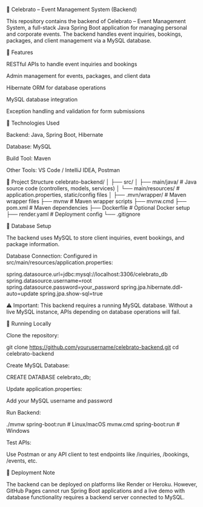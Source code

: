 🎉 Celebrato – Event Management System (Backend)

This repository contains the backend of Celebrato – Event Management System, a full-stack Java Spring Boot application for managing personal and corporate events. The backend handles event inquiries, bookings, packages, and client management via a MySQL database.

🔹 Features

RESTful APIs to handle event inquiries and bookings

Admin management for events, packages, and client data

Hibernate ORM for database operations

MySQL database integration

Exception handling and validation for form submissions

🔹 Technologies Used

Backend: Java, Spring Boot, Hibernate

Database: MySQL

Build Tool: Maven

Other Tools: VS Code / IntelliJ IDEA, Postman

🔹 Project Structure
celebrato-backend/
│
├── src/
│   ├── main/java/             # Java source code (controllers, models, services)
│   └── main/resources/        # application.properties, static/config files
│
├── .mvn/wrapper/              # Maven wrapper files
├── mvnw                       # Maven wrapper scripts
├── mvnw.cmd
├── pom.xml                     # Maven dependencies
├── Dockerfile                 # Optional Docker setup
├── render.yaml                # Deployment config
└── .gitignore

🔹 Database Setup

The backend uses MySQL to store client inquiries, event bookings, and package information.

Database Connection: Configured in src/main/resources/application.properties:

spring.datasource.url=jdbc:mysql://localhost:3306/celebrato_db
spring.datasource.username=root
spring.datasource.password=your_password
spring.jpa.hibernate.ddl-auto=update
spring.jpa.show-sql=true


⚠️ Important: This backend requires a running MySQL database. Without a live MySQL instance, APIs depending on database operations will fail.

🔹 Running Locally

Clone the repository:

git clone https://github.com/yourusername/celebrato-backend.git
cd celebrato-backend


Create MySQL Database:

CREATE DATABASE celebrato_db;


Update application.properties:

Add your MySQL username and password

Run Backend:

./mvnw spring-boot:run   # Linux/macOS
mvnw.cmd spring-boot:run  # Windows


Test APIs:

Use Postman or any API client to test endpoints like /inquiries, /bookings, /events, etc.

🔹 Deployment Note

The backend can be deployed on platforms like Render or Heroku. However, GitHub Pages cannot run Spring Boot applications and a live demo with database functionality requires a backend server connected to MySQL.
